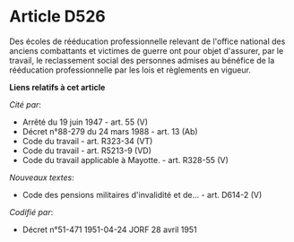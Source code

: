 # Article D526

Des écoles de rééducation professionnelle relevant de l'office national des anciens combattants et victimes de guerre ont
pour objet d'assurer, par le travail, le reclassement social des personnes admises au bénéfice de la rééducation
professionnelle par les lois et règlements en vigueur.

**Liens relatifs à cet article**

_Cité par_:

  - Arrêté du 19 juin 1947 - art. 55 (V)
  - Décret n°88-279 du 24 mars 1988 - art. 13 (Ab)
  - Code du travail - art. R323-34 (VT)
  - Code du travail - art. R5213-9 (VD)
  - Code du travail applicable à Mayotte. - art. R328-55 (V)

_Nouveaux textes_:

  - Code des pensions militaires d'invalidité et de... - art. D614-2 (V)

_Codifié par_:

  - Décret n°51-471 1951-04-24 JORF 28 avril 1951
